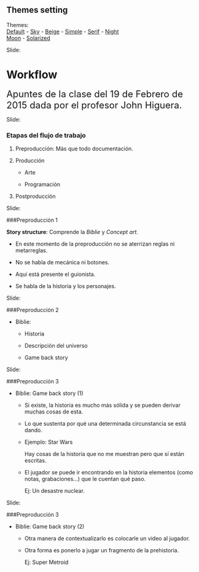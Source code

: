 <!-- configuracion de colores es opcional pero ultil-->
<section id="themes">
	<h2>Themes setting</h2>
	<p>
		Themes: <br>
		<a href="?#/themes">Default</a> -
		<a href="?theme=sky#/themes">Sky</a> -
		<a href="?theme=beige#/themes">Beige</a> -
		<a href="?theme=simple#/themes">Simple</a> -
		<a href="?theme=serif#/themes">Serif</a> -
		<a href="?theme=night#/themes">Night</a> <br>
		<a href="?theme=moon#/themes">Moon</a> -
		<a href="?theme=solarized#/themes">Solarized</a>
	</p>
</section>

Slide:

# Workflow

<font size=5>Apuntes de la clase del 19 de Febrero de 2015 dada por el profesor John Higuera.</font>

Slide:

### Etapas del flujo de trabajo

1. Preproducción: Más que todo documentación.<!-- .element: class="fragment" data-fragment-index="1"-->

2. Producción<!-- .element: class="fragment" data-fragment-index="2"-->

    - Arte<!-- .element: class="fragment" data-fragment-index="2"-->

	- Programación <!-- .element: class="fragment" data-fragment-index="2"-->

3. Postproducción<!-- .element: class="fragment" data-fragment-index="3"-->

Slide:

###Preproducción 1

**Story structure**: Comprende la *Biblie* y *Concept art*. 

* En este momento de la preproducción no se aterrizan reglas ni metarreglas.<!-- .element: class="fragment" data-fragment-index="1"-->

* No se habla de mecánica ni botones.<!-- .element: class="fragment" data-fragment-index="2"-->

* Aquí está presente el guionista.<!-- .element: class="fragment" data-fragment-index="3"-->

* Se habla de la historia y los personajes.<!-- .element: class="fragment" data-fragment-index="4"-->

Slide:

###Preproducción 2

* Biblie:

    - Historia<!-- .element: class="fragment" data-fragment-index="1"-->

	- Descripción del universo<!-- .element: class="fragment" data-fragment-index="2"-->
	
	- Game back story<!-- .element: class="fragment" data-fragment-index="3"-->

Slide:

###Preproducción 3

* Biblie: Game back story (1)

  - Si existe, la historia es mucho más sólida y se pueden derivar muchas cosas de esta.<!-- .element: class="fragment" data-fragment-index="1"-->
  
  - Lo que sustenta por qué una determinada circunstancia se está dando.<!-- .element: class="fragment" data-fragment-index="2"-->
  
  - Ejemplo: Star Wars<!-- .element: class="fragment" data-fragment-index="3"-->
  
    Hay cosas de la historia que no me muestran pero que sí están escritas.<!-- .element: class="fragment" data-fragment-index="3"-->
    
  - El jugador se puede ir encontrando en la historia elementos (como notas, grabaciones…) que le cuentan qué paso.<!-- .element: class="fragment" data-fragment-index="4"--> 
    
    Ej: Un desastre nuclear.<!-- .element: class="fragment" data-fragment-index="4"-->
    
Slide:

###Preproducción 3

* Biblie: Game back story (2)
 
  - Otra manera de contextualizarlo es colocarle un video al jugador.<!-- .element: class="fragment" data-fragment-index="1"-->
    
  - Otra forma es ponerlo a jugar un fragmento de la prehistoria. <!-- .element: class="fragment" data-fragment-index="2"-->
  
    Ej: Super Metroid <!-- .element: class="fragment" data-fragment-index="2"-->






